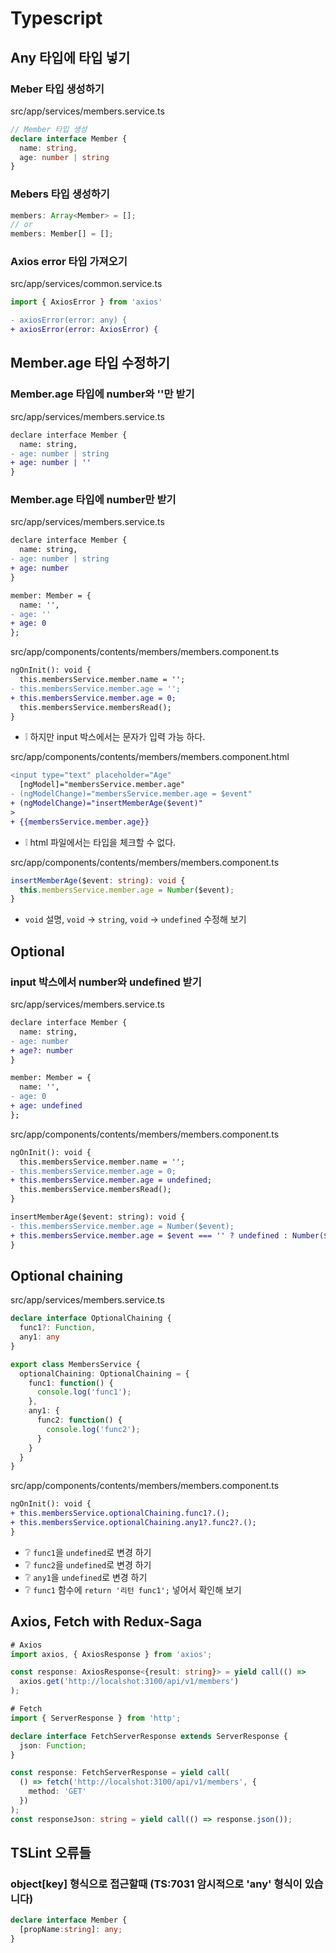 # Typescript

## Any 타입에 타입 넣기
### Meber 타입 생성하기
src/app/services/members.service.ts

```ts
// Member 타입 생성
declare interface Member {
  name: string,
  age: number | string
}
```

### Mebers 타입 생성하기
```ts
members: Array<Member> = [];
// or
members: Member[] = [];
```

### Axios error 타입 가져오기
src/app/services/common.service.ts
```ts
import { AxiosError } from 'axios'
```
```diff
- axiosError(error: any) {
+ axiosError(error: AxiosError) {
```

## Member.age 타입 수정하기
### Member.age 타입에 number와 ''만 받기
src/app/services/members.service.ts
```diff
declare interface Member {
  name: string,
- age: number | string
+ age: number | ''
}
```

### Member.age 타입에 number만 받기
src/app/services/members.service.ts
```diff
declare interface Member {
  name: string,
- age: number | string
+ age: number
}

member: Member = {
  name: '',
- age: ''
+ age: 0
};
```

src/app/components/contents/members/members.component.ts
```diff
ngOnInit(): void {
  this.membersService.member.name = '';
- this.membersService.member.age = '';
+ this.membersService.member.age = 0;
  this.membersService.membersRead();
}
```
* ❕ 하지만 input 박스에서는 문자가 입력 가능 하다.

src/app/components/contents/members/members.component.html
```diff
<input type="text" placeholder="Age"
  [ngModel]="membersService.member.age"
- (ngModelChange)="membersService.member.age = $event"
+ (ngModelChange)="insertMemberAge($event)"
>
+ {{membersService.member.age}}
```
* ❕ html 파일에서는 타입을 체크할 수 없다.

src/app/components/contents/members/members.component.ts
```ts
insertMemberAge($event: string): void {
  this.membersService.member.age = Number($event);
}
```
* `void` 설명, `void` -> `string`, `void` -> `undefined` 수정해 보기

## Optional
### input 박스에서 number와 undefined 받기
src/app/services/members.service.ts
```diff
declare interface Member {
  name: string,
- age: number
+ age?: number
}

member: Member = {
  name: '',
- age: 0
+ age: undefined
};
```

src/app/components/contents/members/members.component.ts
```diff
ngOnInit(): void {
  this.membersService.member.name = '';
- this.membersService.member.age = 0;
+ this.membersService.member.age = undefined;
  this.membersService.membersRead();
}

insertMemberAge($event: string): void {
- this.membersService.member.age = Number($event);
+ this.membersService.member.age = $event === '' ? undefined : Number($event);
}
```

## Optional chaining
src/app/services/members.service.ts
```ts
declare interface OptionalChaining {
  func1?: Function,
  any1: any
}

export class MembersService {
  optionalChaining: OptionalChaining = {
    func1: function() {
      console.log('func1');
    },
    any1: {
      func2: function() {
        console.log('func2');
      }
    }
  }
}
```
src/app/components/contents/members/members.component.ts
```diff
ngOnInit(): void {
+ this.membersService.optionalChaining.func1?.();
+ this.membersService.optionalChaining.any1?.func2?.();
}
```
* ❔ `func1`을 `undefined`로 변경 하기
* ❔ `func2`을 `undefined`로 변경 하기
* ❔ `any1`을 `undefined`로 변경 하기
* ❔ `func1` 함수에 `return '리턴 func1';` 넣어서 확인해 보기

## Axios, Fetch with Redux-Saga
```ts
# Axios
import axios, { AxiosResponse } from 'axios';

const response: AxiosResponse<{result: string}> = yield call(() =>
  axios.get('http://localshot:3100/api/v1/members')
);

# Fetch
import { ServerResponse } from 'http';

declare interface FetchServerResponse extends ServerResponse {
  json: Function;
}

const response: FetchServerResponse = yield call(
  () => fetch('http://localshot:3100/api/v1/members', {
    method: 'GET'
  })
);
const responseJson: string = yield call(() => response.json());
```

## TSLint 오류들
### object[key] 형식으로 접근할때 (TS:7031 암시적으로 'any' 형식이 있습니다)
```ts
declare interface Member {
  [propName:string]: any;
}
```
<!--
[propsName:string]: any;
-->
